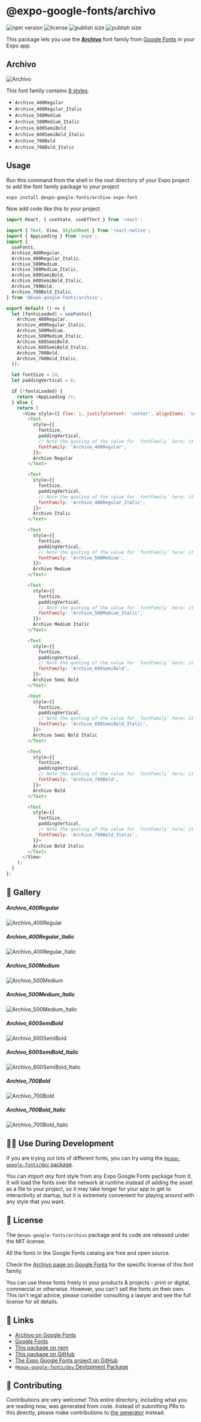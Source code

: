 # @expo-google-fonts/archivo

![npm version](https://flat.badgen.net/npm/v/@expo-google-fonts/archivo)
![license](https://flat.badgen.net/github/license/expo/google-fonts)
![publish size](https://flat.badgen.net/packagephobia/install/@expo-google-fonts/archivo)
![publish size](https://flat.badgen.net/packagephobia/publish/@expo-google-fonts/archivo)

This package lets you use the [**Archivo**](https://fonts.google.com/specimen/Archivo) font family from [Google Fonts](https://fonts.google.com/) in your Expo app.

## Archivo

![Archivo](./font-family.png)

This font family contains [8 styles](#-gallery).

- `Archivo_400Regular`
- `Archivo_400Regular_Italic`
- `Archivo_500Medium`
- `Archivo_500Medium_Italic`
- `Archivo_600SemiBold`
- `Archivo_600SemiBold_Italic`
- `Archivo_700Bold`
- `Archivo_700Bold_Italic`

## Usage

Run this command from the shell in the root directory of your Expo project to add the font family package to your project
```sh
expo install @expo-google-fonts/archivo expo-font
```

Now add code like this to your project
```js
import React, { useState, useEffect } from 'react';

import { Text, View, StyleSheet } from 'react-native';
import { AppLoading } from 'expo';
import {
  useFonts,
  Archivo_400Regular,
  Archivo_400Regular_Italic,
  Archivo_500Medium,
  Archivo_500Medium_Italic,
  Archivo_600SemiBold,
  Archivo_600SemiBold_Italic,
  Archivo_700Bold,
  Archivo_700Bold_Italic,
} from '@expo-google-fonts/archivo';

export default () => {
  let [fontsLoaded] = useFonts({
    Archivo_400Regular,
    Archivo_400Regular_Italic,
    Archivo_500Medium,
    Archivo_500Medium_Italic,
    Archivo_600SemiBold,
    Archivo_600SemiBold_Italic,
    Archivo_700Bold,
    Archivo_700Bold_Italic,
  });

  let fontSize = 24;
  let paddingVertical = 6;

  if (!fontsLoaded) {
    return <AppLoading />;
  } else {
    return (
      <View style={{ flex: 1, justifyContent: 'center', alignItems: 'center' }}>
        <Text
          style={{
            fontSize,
            paddingVertical,
            // Note the quoting of the value for `fontFamily` here; it expects a string!
            fontFamily: 'Archivo_400Regular',
          }}>
          Archivo Regular
        </Text>

        <Text
          style={{
            fontSize,
            paddingVertical,
            // Note the quoting of the value for `fontFamily` here; it expects a string!
            fontFamily: 'Archivo_400Regular_Italic',
          }}>
          Archivo Italic
        </Text>

        <Text
          style={{
            fontSize,
            paddingVertical,
            // Note the quoting of the value for `fontFamily` here; it expects a string!
            fontFamily: 'Archivo_500Medium',
          }}>
          Archivo Medium
        </Text>

        <Text
          style={{
            fontSize,
            paddingVertical,
            // Note the quoting of the value for `fontFamily` here; it expects a string!
            fontFamily: 'Archivo_500Medium_Italic',
          }}>
          Archivo Medium Italic
        </Text>

        <Text
          style={{
            fontSize,
            paddingVertical,
            // Note the quoting of the value for `fontFamily` here; it expects a string!
            fontFamily: 'Archivo_600SemiBold',
          }}>
          Archivo Semi Bold
        </Text>

        <Text
          style={{
            fontSize,
            paddingVertical,
            // Note the quoting of the value for `fontFamily` here; it expects a string!
            fontFamily: 'Archivo_600SemiBold_Italic',
          }}>
          Archivo Semi Bold Italic
        </Text>

        <Text
          style={{
            fontSize,
            paddingVertical,
            // Note the quoting of the value for `fontFamily` here; it expects a string!
            fontFamily: 'Archivo_700Bold',
          }}>
          Archivo Bold
        </Text>

        <Text
          style={{
            fontSize,
            paddingVertical,
            // Note the quoting of the value for `fontFamily` here; it expects a string!
            fontFamily: 'Archivo_700Bold_Italic',
          }}>
          Archivo Bold Italic
        </Text>
      </View>
    );
  }
};

```

## 🔡 Gallery

##### Archivo_400Regular
![Archivo_400Regular](./Archivo_400Regular.ttf.png)

##### Archivo_400Regular_Italic
![Archivo_400Regular_Italic](./Archivo_400Regular_Italic.ttf.png)

##### Archivo_500Medium
![Archivo_500Medium](./Archivo_500Medium.ttf.png)

##### Archivo_500Medium_Italic
![Archivo_500Medium_Italic](./Archivo_500Medium_Italic.ttf.png)

##### Archivo_600SemiBold
![Archivo_600SemiBold](./Archivo_600SemiBold.ttf.png)

##### Archivo_600SemiBold_Italic
![Archivo_600SemiBold_Italic](./Archivo_600SemiBold_Italic.ttf.png)

##### Archivo_700Bold
![Archivo_700Bold](./Archivo_700Bold.ttf.png)

##### Archivo_700Bold_Italic
![Archivo_700Bold_Italic](./Archivo_700Bold_Italic.ttf.png)


## 👩‍💻 Use During Development

If you are trying out lots of different fonts, you can try using the [`@expo-google-fonts/dev` package](https://github.com/expo/google-fonts/tree/master/font-packages/dev#readme).

You can import *any* font style from any Expo Google Fonts package from it. It will load the fonts
over the network at runtime instead of adding the asset as a file to your project, so it may take longer
for your app to get to interactivity at startup, but it is extremely convenient
for playing around with any style that you want.

## 📖 License

The `@expo-google-fonts/archivo` package and its code are released under the MIT license.

All the fonts in the Google Fonts catalog are free and open source.

Check the [Archivo page on Google Fonts](https://fonts.google.com/specimen/Archivo) for the specific license of this font family.

You can use these fonts freely in your products & projects - print or digital, commercial or otherwise. However, you can't sell the fonts on their own. This isn't legal advice, please consider consulting a lawyer and see the full license for all details.

## 🔗 Links

- [Archivo on Google Fonts](https://fonts.google.com/specimen/Archivo)
- [Google Fonts](https://fonts.google.com/)
- [This package on npm](https://www.npmjs.com/package/@expo-google-fonts/archivo)
- [This package on GitHub](https://github.com/expo/google-fonts/tree/master/font-packages/archivo)
- [The Expo Google Fonts project on GitHub](https://github.com/expo/google-fonts)
- [`@expo-google-fonts/dev` Devlopment Package](https://github.com/expo/google-fonts/tree/master/font-packages/dev)

## 🤝 Contributing

Contributions are very welcome! This entire directory, including what you are reading now, was generated from code. Instead of submitting PRs to this directly, please make contributions to [the generator](https://github.com/expo/google-fonts/tree/master/packages/generator) instead.
